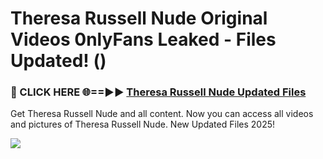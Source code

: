 # Theresa Russell Nude Original Videos 0nlyFans Leaked - Files Updated! ()

<h3>🔴 CLICK HERE 🌐==►► <a href="https://tinyurl.com/2p9ay9w9" rel="nofollow">Theresa Russell Nude Updated Files</a></h3>

Get Theresa Russell Nude and all content. Now you can access all videos and pictures of Theresa Russell Nude. New Updated Files 2025!

[![](https://i.imgur.com/KQgVmj3.gif)](https://tinyurl.com/2p9ay9w9)
